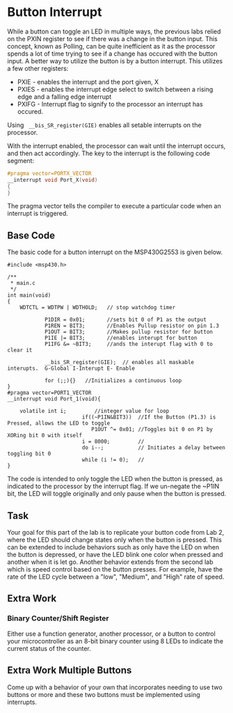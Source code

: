 # Button Interrupt
While a button can toggle an LED in multiple ways, the previous labs relied on the PXIN register to see if there was a change in the button input. This concept, known as Polling, can be quite inefficient as it as the processor spends a lot of time trying to see if a change has occured with the button input. A better way to utilize the button is by a button interrupt. This utilizes a few other registers:

* PXIE   - enables the interrupt and the port given, X
* PXIES  - enables the interrupt edge select to switch between a rising edge and a falling edge interrupt
* PXIFG  - Interrupt flag to signify to the processor an interrupt has occured. 

Using 
```  __bis_SR_register(GIE) ``` enables all setable interrupts on the processor.

With the interrupt enabled, the processor can wait until the interrupt occurs, and then act accordingly. The key to the interrupt is the following code segment:

```c
#pragma vector=PORTX_VECTOR
__interrupt void Port_X(void)
{
}
```
The pragma vector tells the compiler to execute a particular code when an interrupt is triggered.

## Base Code
The basic code for a button interrupt on the MSP430G2553 is given below.

```
#include <msp430.h> 

/**
 * main.c
 */
int main(void)
{
    WDTCTL = WDTPW | WDTHOLD;   // stop watchdog timer

            P1DIR = 0x01;       //sets bit 0 of P1 as the output
            P1REN = BIT3;       //Enables Pullup resistor on pin 1.3
            P1OUT = BIT3;       //Makes pullup resistor for button
            P1IE |= BIT3;       //enables interupt for button
            P1IFG &= ~BIT3;     //ands the interupt flag with 0 to clear it

            __bis_SR_register(GIE);  // enables all maskable interupts.  G-Global I-Interupt E- Enable

            for (;;){}   //Initializes a continuous loop
}
#pragma vector=PORT1_VECTOR
__interrupt void Port_1(void){

    volatile int i;         //integer value for loop
                        if((~P1IN&BIT3))  //If the Button (P1.3) is Pressed, allows the LED to toggle
                           P1OUT ^= 0x01; //Toggles bit 0 on P1 by XORing bit 0 with itself
                        i = 8000;         //
                        do i--;           // Initiates a delay between toggling bit 0
                        while (i != 0);   //
}
```
The code is intended to only toggle the LED when the button is pressed, as indicated to the processor by the interrupt flag. If we un-negate the ~P1IN bit, the LED will toggle originally and only pause when the button is pressed.

## Task
Your goal for this part of the lab is to replicate your button code from Lab 2, where the LED should change states only when the button is pressed. This can be extended to include behaviors such as only have the LED on when the button is depressed, or have the LED blink one color when pressed and another when it is let go. Another behavior extends from the second lab which is speed control based on the button presses. For example, have the rate of the LED cycle between a "low", "Medium", and "High" rate of speed.

## Extra Work 
### Binary Counter/Shift Register
Either use a function generator, another processor, or a button to control your microcontroller as an 8-bit binary counter using 8 LEDs to indicate the current status of the counter.

## Extra Work Multiple Buttons
Come up with a behavior of your own that incorporates needing to use two buttons or more and these two buttons must be implemented using interrupts.

